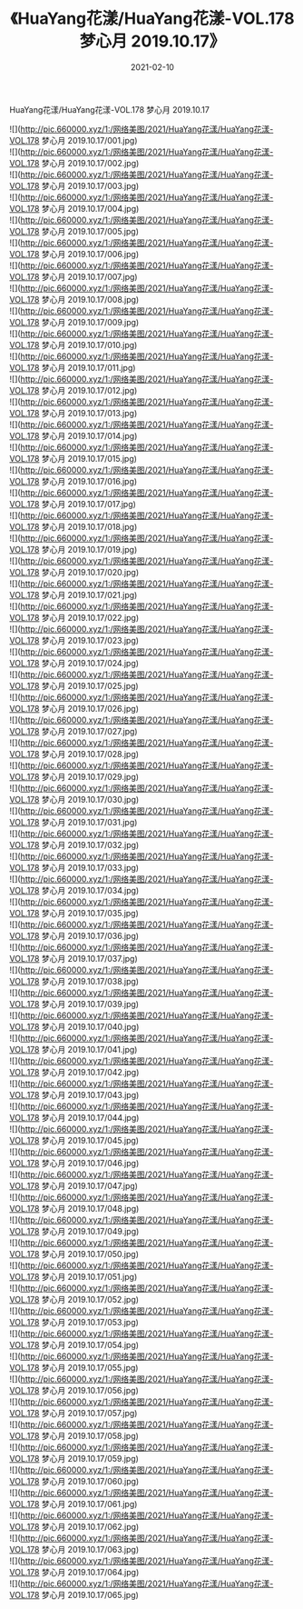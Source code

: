﻿---
layout: post
title:  《HuaYang花漾/HuaYang花漾-VOL.178 梦心月 2019.10.17》
date:   2021-02-10
img: http://pic.660000.xyz/1:/网络美图/2021/HuaYang花漾/HuaYang花漾-VOL.178 梦心月 2019.10.17/000.jpg
categories: [美女, 清纯, 唯美]
---

HuaYang花漾/HuaYang花漾-VOL.178 梦心月 2019.10.17

 ![](http://pic.660000.xyz/1:/网络美图/2021/HuaYang花漾/HuaYang花漾-VOL.178 梦心月 2019.10.17/001.jpg) <br>![](http://pic.660000.xyz/1:/网络美图/2021/HuaYang花漾/HuaYang花漾-VOL.178 梦心月 2019.10.17/002.jpg) <br>![](http://pic.660000.xyz/1:/网络美图/2021/HuaYang花漾/HuaYang花漾-VOL.178 梦心月 2019.10.17/003.jpg) <br>![](http://pic.660000.xyz/1:/网络美图/2021/HuaYang花漾/HuaYang花漾-VOL.178 梦心月 2019.10.17/004.jpg) <br>![](http://pic.660000.xyz/1:/网络美图/2021/HuaYang花漾/HuaYang花漾-VOL.178 梦心月 2019.10.17/005.jpg) <br>![](http://pic.660000.xyz/1:/网络美图/2021/HuaYang花漾/HuaYang花漾-VOL.178 梦心月 2019.10.17/006.jpg) <br>![](http://pic.660000.xyz/1:/网络美图/2021/HuaYang花漾/HuaYang花漾-VOL.178 梦心月 2019.10.17/007.jpg) <br>![](http://pic.660000.xyz/1:/网络美图/2021/HuaYang花漾/HuaYang花漾-VOL.178 梦心月 2019.10.17/008.jpg) <br>![](http://pic.660000.xyz/1:/网络美图/2021/HuaYang花漾/HuaYang花漾-VOL.178 梦心月 2019.10.17/009.jpg) <br>![](http://pic.660000.xyz/1:/网络美图/2021/HuaYang花漾/HuaYang花漾-VOL.178 梦心月 2019.10.17/010.jpg) <br>![](http://pic.660000.xyz/1:/网络美图/2021/HuaYang花漾/HuaYang花漾-VOL.178 梦心月 2019.10.17/011.jpg) <br>![](http://pic.660000.xyz/1:/网络美图/2021/HuaYang花漾/HuaYang花漾-VOL.178 梦心月 2019.10.17/012.jpg) <br>![](http://pic.660000.xyz/1:/网络美图/2021/HuaYang花漾/HuaYang花漾-VOL.178 梦心月 2019.10.17/013.jpg) <br>![](http://pic.660000.xyz/1:/网络美图/2021/HuaYang花漾/HuaYang花漾-VOL.178 梦心月 2019.10.17/014.jpg) <br>![](http://pic.660000.xyz/1:/网络美图/2021/HuaYang花漾/HuaYang花漾-VOL.178 梦心月 2019.10.17/015.jpg) <br>![](http://pic.660000.xyz/1:/网络美图/2021/HuaYang花漾/HuaYang花漾-VOL.178 梦心月 2019.10.17/016.jpg) <br>![](http://pic.660000.xyz/1:/网络美图/2021/HuaYang花漾/HuaYang花漾-VOL.178 梦心月 2019.10.17/017.jpg) <br>![](http://pic.660000.xyz/1:/网络美图/2021/HuaYang花漾/HuaYang花漾-VOL.178 梦心月 2019.10.17/018.jpg) <br>![](http://pic.660000.xyz/1:/网络美图/2021/HuaYang花漾/HuaYang花漾-VOL.178 梦心月 2019.10.17/019.jpg) <br>![](http://pic.660000.xyz/1:/网络美图/2021/HuaYang花漾/HuaYang花漾-VOL.178 梦心月 2019.10.17/020.jpg) <br>![](http://pic.660000.xyz/1:/网络美图/2021/HuaYang花漾/HuaYang花漾-VOL.178 梦心月 2019.10.17/021.jpg) <br>![](http://pic.660000.xyz/1:/网络美图/2021/HuaYang花漾/HuaYang花漾-VOL.178 梦心月 2019.10.17/022.jpg) <br>![](http://pic.660000.xyz/1:/网络美图/2021/HuaYang花漾/HuaYang花漾-VOL.178 梦心月 2019.10.17/023.jpg) <br>![](http://pic.660000.xyz/1:/网络美图/2021/HuaYang花漾/HuaYang花漾-VOL.178 梦心月 2019.10.17/024.jpg) <br>![](http://pic.660000.xyz/1:/网络美图/2021/HuaYang花漾/HuaYang花漾-VOL.178 梦心月 2019.10.17/025.jpg) <br>![](http://pic.660000.xyz/1:/网络美图/2021/HuaYang花漾/HuaYang花漾-VOL.178 梦心月 2019.10.17/026.jpg) <br>![](http://pic.660000.xyz/1:/网络美图/2021/HuaYang花漾/HuaYang花漾-VOL.178 梦心月 2019.10.17/027.jpg) <br>![](http://pic.660000.xyz/1:/网络美图/2021/HuaYang花漾/HuaYang花漾-VOL.178 梦心月 2019.10.17/028.jpg) <br>![](http://pic.660000.xyz/1:/网络美图/2021/HuaYang花漾/HuaYang花漾-VOL.178 梦心月 2019.10.17/029.jpg) <br>![](http://pic.660000.xyz/1:/网络美图/2021/HuaYang花漾/HuaYang花漾-VOL.178 梦心月 2019.10.17/030.jpg) <br>![](http://pic.660000.xyz/1:/网络美图/2021/HuaYang花漾/HuaYang花漾-VOL.178 梦心月 2019.10.17/031.jpg) <br>![](http://pic.660000.xyz/1:/网络美图/2021/HuaYang花漾/HuaYang花漾-VOL.178 梦心月 2019.10.17/032.jpg) <br>![](http://pic.660000.xyz/1:/网络美图/2021/HuaYang花漾/HuaYang花漾-VOL.178 梦心月 2019.10.17/033.jpg) <br>![](http://pic.660000.xyz/1:/网络美图/2021/HuaYang花漾/HuaYang花漾-VOL.178 梦心月 2019.10.17/034.jpg) <br>![](http://pic.660000.xyz/1:/网络美图/2021/HuaYang花漾/HuaYang花漾-VOL.178 梦心月 2019.10.17/035.jpg) <br>![](http://pic.660000.xyz/1:/网络美图/2021/HuaYang花漾/HuaYang花漾-VOL.178 梦心月 2019.10.17/036.jpg) <br>![](http://pic.660000.xyz/1:/网络美图/2021/HuaYang花漾/HuaYang花漾-VOL.178 梦心月 2019.10.17/037.jpg) <br>![](http://pic.660000.xyz/1:/网络美图/2021/HuaYang花漾/HuaYang花漾-VOL.178 梦心月 2019.10.17/038.jpg) <br>![](http://pic.660000.xyz/1:/网络美图/2021/HuaYang花漾/HuaYang花漾-VOL.178 梦心月 2019.10.17/039.jpg) <br>![](http://pic.660000.xyz/1:/网络美图/2021/HuaYang花漾/HuaYang花漾-VOL.178 梦心月 2019.10.17/040.jpg) <br>![](http://pic.660000.xyz/1:/网络美图/2021/HuaYang花漾/HuaYang花漾-VOL.178 梦心月 2019.10.17/041.jpg) <br>![](http://pic.660000.xyz/1:/网络美图/2021/HuaYang花漾/HuaYang花漾-VOL.178 梦心月 2019.10.17/042.jpg) <br>![](http://pic.660000.xyz/1:/网络美图/2021/HuaYang花漾/HuaYang花漾-VOL.178 梦心月 2019.10.17/043.jpg) <br>![](http://pic.660000.xyz/1:/网络美图/2021/HuaYang花漾/HuaYang花漾-VOL.178 梦心月 2019.10.17/044.jpg) <br>![](http://pic.660000.xyz/1:/网络美图/2021/HuaYang花漾/HuaYang花漾-VOL.178 梦心月 2019.10.17/045.jpg) <br>![](http://pic.660000.xyz/1:/网络美图/2021/HuaYang花漾/HuaYang花漾-VOL.178 梦心月 2019.10.17/046.jpg) <br>![](http://pic.660000.xyz/1:/网络美图/2021/HuaYang花漾/HuaYang花漾-VOL.178 梦心月 2019.10.17/047.jpg) <br>![](http://pic.660000.xyz/1:/网络美图/2021/HuaYang花漾/HuaYang花漾-VOL.178 梦心月 2019.10.17/048.jpg) <br>![](http://pic.660000.xyz/1:/网络美图/2021/HuaYang花漾/HuaYang花漾-VOL.178 梦心月 2019.10.17/049.jpg) <br>![](http://pic.660000.xyz/1:/网络美图/2021/HuaYang花漾/HuaYang花漾-VOL.178 梦心月 2019.10.17/050.jpg) <br>![](http://pic.660000.xyz/1:/网络美图/2021/HuaYang花漾/HuaYang花漾-VOL.178 梦心月 2019.10.17/051.jpg) <br>![](http://pic.660000.xyz/1:/网络美图/2021/HuaYang花漾/HuaYang花漾-VOL.178 梦心月 2019.10.17/052.jpg) <br>![](http://pic.660000.xyz/1:/网络美图/2021/HuaYang花漾/HuaYang花漾-VOL.178 梦心月 2019.10.17/053.jpg) <br>![](http://pic.660000.xyz/1:/网络美图/2021/HuaYang花漾/HuaYang花漾-VOL.178 梦心月 2019.10.17/054.jpg) <br>![](http://pic.660000.xyz/1:/网络美图/2021/HuaYang花漾/HuaYang花漾-VOL.178 梦心月 2019.10.17/055.jpg) <br>![](http://pic.660000.xyz/1:/网络美图/2021/HuaYang花漾/HuaYang花漾-VOL.178 梦心月 2019.10.17/056.jpg) <br>![](http://pic.660000.xyz/1:/网络美图/2021/HuaYang花漾/HuaYang花漾-VOL.178 梦心月 2019.10.17/057.jpg) <br>![](http://pic.660000.xyz/1:/网络美图/2021/HuaYang花漾/HuaYang花漾-VOL.178 梦心月 2019.10.17/058.jpg) <br>![](http://pic.660000.xyz/1:/网络美图/2021/HuaYang花漾/HuaYang花漾-VOL.178 梦心月 2019.10.17/059.jpg) <br>![](http://pic.660000.xyz/1:/网络美图/2021/HuaYang花漾/HuaYang花漾-VOL.178 梦心月 2019.10.17/060.jpg) <br>![](http://pic.660000.xyz/1:/网络美图/2021/HuaYang花漾/HuaYang花漾-VOL.178 梦心月 2019.10.17/061.jpg) <br>![](http://pic.660000.xyz/1:/网络美图/2021/HuaYang花漾/HuaYang花漾-VOL.178 梦心月 2019.10.17/062.jpg) <br>![](http://pic.660000.xyz/1:/网络美图/2021/HuaYang花漾/HuaYang花漾-VOL.178 梦心月 2019.10.17/063.jpg) <br>![](http://pic.660000.xyz/1:/网络美图/2021/HuaYang花漾/HuaYang花漾-VOL.178 梦心月 2019.10.17/064.jpg) <br>![](http://pic.660000.xyz/1:/网络美图/2021/HuaYang花漾/HuaYang花漾-VOL.178 梦心月 2019.10.17/065.jpg) <br>
